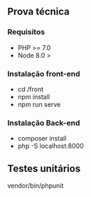 ## Prova técnica


### Requisitos

- PHP >= 7.0
- Node 8.0 >

### Instalação front-end

- cd /front
- npm install
- npm run serve

### Instalação Back-end

- composer install
- php -S localhost:8000 

## Testes unitários

vendor/bin/phpunit
